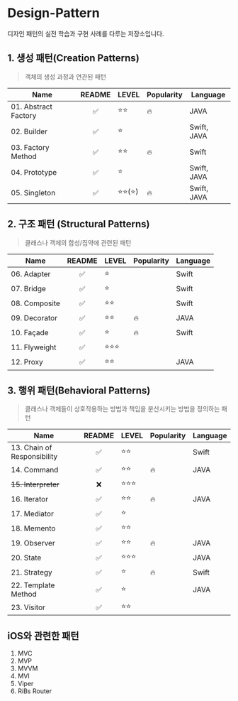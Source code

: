 # Design-Pattern
디자인 패턴의 실전 학습과 구현 사례를 다루는 저장소입니다.

## 1. 생성 패턴(Creation Patterns)
> 객체의 생성 과정과 연관된 패턴

|Name|README|LEVEL|Popularity|Language|
|------|:-----:|---|--------|---|
|01. Abstract Factory    |✅ |⭐️⭐️      |🔥|JAVA|
|02. Builder             |✅ |⭐️        ||Swift, JAVA|
|03. Factory Method      |✅ |⭐️⭐️      |🔥|Swift       |
|04. Prototype           |✅ |⭐️        ||Swift, JAVA|
|05. Singleton           |✅ |⭐️⭐️(⭐️)  |🔥|Swift, JAVA|

## 2. 구조 패턴 (Structural Patterns)
> 클래스나 객체의 합성/집약에 관련된 패턴

|Name|README|LEVEL|Popularity|Language|
|-------|:-----:|---|--------|---|
|06. Adapter    |✅|⭐️    || Swift|
|07. Bridge     |✅|⭐️    ||Swift|
|08. Composite  |✅|⭐️⭐️   ||Swift|
|09. Decorator  |✅|⭐️⭐️    |🔥|JAVA|
|10. Façade     |✅|⭐️      |🔥|Swift|
|11. Flyweight  |✅|⭐️⭐️⭐️  |||
|12. Proxy      |✅|⭐️⭐️    ||JAVA|

## 3. 행위 패턴(Behavioral Patterns)
> 클래스나 객체들이 상호작용하는 방법과 책임을 분산시키는 방법을 정의하는 패턴

|Name|README|LEVEL|Popularity|Language|
|---|:-----:|---|--------|---|
|13. Chain of Responsibility|✅|⭐️⭐️||Swift|
|14. Command                |✅|⭐️⭐️   |🔥|JAVA|
|~~15. Interpreter~~        |❌|⭐️⭐️⭐️ |||
|16. Iterator               |✅|⭐️⭐️   |🔥|JAVA|
|17. Mediator               |✅|⭐️     |||
|18. Memento                |✅|⭐️⭐️   |||
|19. Observer               |✅|⭐️⭐️   |🔥|JAVA|
|20. State                  |✅|⭐️⭐️⭐️ ||JAVA|
|21. Strategy               |✅|⭐️     |🔥|Swift|
|22. Template Method        |✅|⭐️     ||JAVA|
|23. Visitor                |✅|⭐️⭐️   |||

## iOS와 관련한 패턴
1. MVC
2. MVP
3. MVVM
4. MVI 
5. Viper
6. RiBs Router
